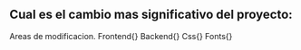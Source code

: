 ## Cual es el cambio mas significativo del proyecto:

Areas de modificacion.
Frontend{}
Backend{}
Css{}
Fonts{}
